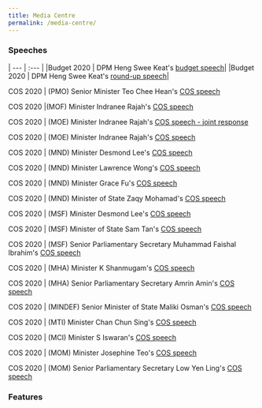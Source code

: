 ```yaml
---
title: Media Centre
permalink: /media-centre/
---
```


### Speeches

| --- | :--- |
|Budget 2020 | DPM Heng Swee Keat's [budget speech](https://www.singaporebudget.gov.sg/budget_2020/budget-speech/e-partnering-singaporeans-to-build-singapore-together#pa)|
|Budget 2020 | DPM Heng Swee Keat's [round-up  speech](https://www.singaporebudget.gov.sg/budget_2020/budget-debate-round-up-speech)|

COS 2020 | (PMO) Senior Minister Teo Chee Hean's [COS  speech](https://www.pmo.gov.sg/Newsroom/Speech-by-SM-Teo-Chee-Hean-at-the-PMO-Committee-of-Supply-2020) 

COS 2020 |(MOF) Minister Indranee Rajah's [COS  speech](https://www.mof.gov.sg/newsroom/speeches/mof-committee-of-supply-debate-2020-by-second-minister-of-finance-ms-indranee-rajah) 

COS 2020 | (MOE) Minister Indranee Rajah's [COS  speech - joint response](https://www.moe.gov.sg/news/speeches/moe-fy2019-committee-of-supply-debate-response-by-second-minister-for-education-indranee-rajah-1) 

COS 2020 | (MOE) Minister Indranee Rajah's [COS  speech](https://www.moe.gov.sg/news/speeches/moe-fy2019-committee-of-supply-debate-response-by-second-minister-for-education-indranee-rajah) 

COS 2020 | (MND) Minister Desmond Lee's [COS  speech](https://www.mnd.gov.sg/newsroom/speeches/view/speech-by-2m-desmond-lee-at-the-committee-of-supply-debate-2020---transforming-singapore-into-a-city-of-nature) 

COS 2020 | (MND) Minister Lawrence Wong's [COS  speech](https://www.mnd.gov.sg/newsroom/speeches/view/speech-by-minister-lawrence-wong-at-the-committee-of-supply-debate-2020---building-our-future-city-and-home) 

COS 2020 | (MND) Minister Grace Fu's [COS  speech](https://www.mnd.gov.sg/newsroom/speeches/view/speech-by-minister-grace-fu-at-the-committee-of-supply-debate-2020---connected-services-for-a-connected-community) 

COS 2020 | (MND) Minister of State Zaqy Mohamad's [COS  speech](https://www.mnd.gov.sg/newsroom/speeches/view/speech-by-mos-zaqy-mohamad-at-the-committee-of-supply-debate-2020---continuing-our-efforts-to-transform-the-built-environment-sector) 

COS 2020 | (MSF) Minister Desmond Lee's [COS  speech](https://www.msf.gov.sg/media-room/Pages/Speech-by-Mr-Desmond-Lee-at-the-Committee-of-Supply-2020.aspx) 

COS 2020 | (MSF) Minister of State Sam Tan's [COS  speech](https://www.msf.gov.sg/media-room/Pages/Speech-by-Mr-Sam-Tan-Chin-Siong-at-the-Committee-of-Supply-2020.aspx) 

COS 2020 | (MSF) Senior Parliamentary Secretary Muhammad Faishal Ibrahim's [COS  speech](https://www.msf.gov.sg/media-room/Pages/Speech-by-Assoc-Prof-Dr-Muhammad-Faishal-Ibrahim-at-the-Committee-of-Supply-2020.aspx) 

COS 2020 | (MHA) Minister K Shanmugam's [COS  speech](https://www.mha.gov.sg/newsroom/in-parliament/parliamentary-speeches/news/committee-of-supply-debate-2020-on-a-strong-home-team-for-a-safe-and-secure-home-speech-by-mr-k-shanmugam-minister-for-home-affairs-and-minister-for-law) 

COS 2020 | (MHA) Senior Parliamentary Secretary Amrin Amin's [COS  speech](https://www.mha.gov.sg/newsroom/in-parliament/parliamentary-speeches/news/committee-of-supply-debate-2020-on-combating-drug-abuse-and-strengthening-rehabilitation-together-speech-by-mr-amrin-amin-senior-parliamentary-secretary-ministry-of-home-affairs-and-ministry-of-health) 

COS 2020 | (MINDEF) Senior Minister of State Maliki Osman's [COS  speech](https://www.mindef.gov.sg/web/portal/mindef/news-and-events/latest-releases/article-detail/2020/March/02mar20_speech3) 

COS 2020 | (MTI) Minister Chan Chun Sing's [COS  speech](https://www.mti.gov.sg/Newsroom/Speeches/2020/03/Speech-by-Minister-Chan-Chun-Sing-at-COS-debate) 

COS 2020 | (MCI) Minister S Iswaran's [COS  speech](https://www.mci.gov.sg/pressroom/news-and-stories/pressroom/2020/3/speech-by-mr-s-iswaran-at-the-mci-committee-of-supply-debate-2020-on-3-mar-2020https://www.mci.gov.sg/pressroom/news-and-stories/pressroom/2020/3/speech-by-ms-sim-ann-at-the-mci-committee-of-supply-debate-2020-on-3-mar-2020) 

COS 2020 | (MOM) Minister Josephine Teo's [COS  speech](https://www.mom.gov.sg/newsroom/speeches/2020/0226-speech-by-minister-for-manpower-mrs-josephine-teo-at-budget-2020-debate) 

COS 2020 | (MOM) Senior Parliamentary Secretary Low Yen Ling's [COS  speech](https://www.mom.gov.sg/newsroom/speeches/2020/0303-speech-by-sps-low-yen-ling-at-mom-committee-of-supply-2020) 


### Features
